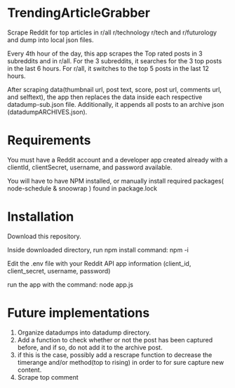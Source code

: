 # TrendingArticleGrabber
Scrape Reddit for top articles in r/all r/technology r/tech and r/futurology and dump into local json files.

Every 4th hour of the day, this app scrapes the Top rated posts in 3 subreddits and in r/all.
For the 3 subreddits, it searches for the 3 top posts in the last 6 hours.
For r/all, it switches to the top 5 posts in the last 12 hours.

After scraping data(thumbnail url, post text, score, post url, comments url, and selftext), the app then replaces the data inside each respective datadump-sub.json file. Additionally, it appends all posts to an archive json (datadumpARCHIVES.json). 

# Requirements

You must have a Reddit account and a developer app created already with a clientId, clientSecret, username, and password available.

You will have to have NPM installed, or manually install required packages( node-schedule & snoowrap ) found in package.lock

# Installation

Download this repository.

Inside downloaded directory, run npm install command: npm -i

Edit the .env file with your Reddit API app information (client_id, client_secret, username, password)

run the app with the command: node app.js

# Future implementations

1. Organize datadumps into datadump directory.
2. Add a function to check whether or not the post has been captured before, and if so, do not add it to the archive post.
  1. if this is the case, possibly add a rescrape function to decrease the timerange and/or method(top to rising) in order to for sure capture new content.
3. Scrape top comment
